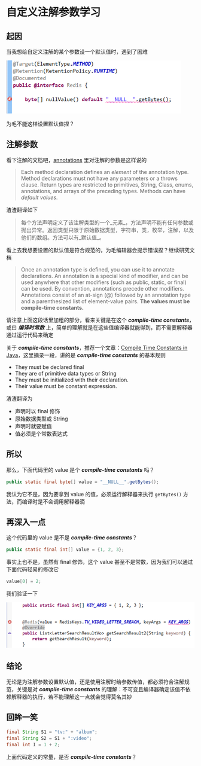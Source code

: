 # 自定义注解参数学习

## 起因

当我想给自定义注解的某个参数设一个默认值时，遇到了困难

![](../.gitbook/assets/array_param.PNG)

为毛不能这样设置默认值捏？

## 注解参数

看下注解的文档吧，[annotations](http://docs.oracle.com/javase/1.5.0/docs/guide/language/annotations.html) 里对注解的参数是这样说的

> Each method declaration defines an _element_ of the annotation type. Method declarations must not have any parameters or a throws clause. Return types are restricted to primitives, String, Class, enums, annotations, and arrays of the preceding types. Methods can have _default values_.

渣渣翻译如下

> 每个方法声明定义了该注解类型的一个_元素_，方法声明不能有任何参数或抛出异常。返回类型只限于原始数据类型，字符串，类，枚举，注解，以及他们的数组。方法可以有_默认值_。

看上去我想要设置的默认值是符合规范的，为毛编辑器会提示错误捏？继续研究文档

> Once an annotation type is defined, you can use it to annotate declarations. An annotation is a special kind of modifier, and can be used anywhere that other modifiers \(such as public, static, or final\) can be used. By convention, annotations precede other modifiers. Annotations consist of an at-sign \(@\) followed by an annotation type and a parenthesized list of element-value pairs. **The values must be compile-time constants.**

请注意上面这段话里加粗的部分，看来关键是在这个 _**compile-time constants**_，或曰 _**编译时常数**_ 上，简单的理解就是在这些值编译器就能得到，而不需要解释器通过运行代码来确定

关于 _**compile-time constants**_，推荐一个文章：[Compile Time Constants in Java](http://www.zoopable.com/compile-time-constants-in-java/)，这里摘录一段，讲的是 _**compile-time constants**_ 的基本规则

* They must be declared final
* They are of primitive data types or String
* They must be initialized with their declaration.
* Their value must be constant expression.

渣渣翻译为

* 声明时以 final 修饰
* 原始数据类型或 String
* 声明时就要赋值
* 值必须是个常数表达式

## 所以

那么，下面代码里的 value 是个 _**compile-time constants**_ 吗？

```java
public static final byte[] value = "__NULL__".getBytes();
```

我认为它不是，因为要拿到 value 的值，必须运行解释器来执行 `getBytes()` 方法，而编译时是不会调用解释器滴

## 再深入一点

这个代码里的 value 是不是 _**compile-time constants**_？

```java
public static final int[] value = {1, 2, 3};
```

事实上也不是，虽然有 final 修饰，这个 value 甚至不是常数，因为我们可以通过下面代码轻易的修改它

```java
value[0] = 2;
```

我们验证一下

![](../.gitbook/assets/array_param1.PNG)

## 结论

无论是为注解参数设置默认值，还是使用注解时给参数传值，都必须符合注解规范，关键是对 _**compile-time constants**_ 的理解：不可变且编译器确定该值不依赖解释器的执行，若不能理解这一点就会觉得莫名其妙

## 回眸一笑

```java
final String S1 = "tv:" + "album";
final String S2 = S1 + ":video";
final int I = 1 + 2;
```

上面代码定义的常量，是否 _**compile-time constants**_？

